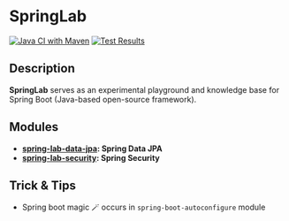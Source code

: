 # SpringLab
[![Java CI with Maven](https://github.com/mperor/spring-lab/actions/workflows/maven.yml/badge.svg)](https://github.com/mperor/spring-lab/actions/workflows/maven.yml)
[![Test Results](https://gist.githubusercontent.com/mperor/d5fd8bcfa7e3c04ad0deb1598095ce18/raw/badge.svg)]()

## Description
**SpringLab** serves as an experimental playground and knowledge base for Spring Boot (Java-based open-source framework).

## Modules
- **[spring-lab-data-jpa](spring-lab-data-jpa): Spring Data JPA**
- **[spring-lab-security](spring-lab-security): Spring Security**

## Trick & Tips
- Spring boot magic 🪄 occurs in `spring-boot-autoconfigure` module